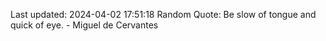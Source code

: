 Last updated: 2024-04-02 17:51:18
Random Quote: Be slow of tongue and quick of eye. - Miguel de Cervantes
